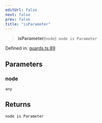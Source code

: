 ```yaml
---
editUrl: false
next: false
prev: false
title: "isParameter"
---
```


> **isParameter**(`node`): `node is Parameter`

Defined in: [guards.ts:89](https://github.com/rcs-agents/rcs-lang/blob/87d9b510946a70cf66b4d271e76c67f8499b8d1d/packages/ast/src/guards.ts#L89)

## Parameters

### node

`any`

## Returns

`node is Parameter`
